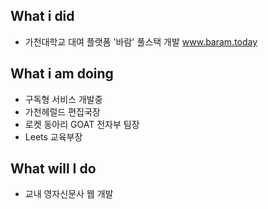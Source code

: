 ## What i did
- 가천대학교 대여 플랫폼 '바람' 풀스택 개발 
www.baram.today

## What i am doing
- 구독형 서비스 개발중
- 가천헤럴드 편집국장
- 로켓 동아리 GOAT 전자부 팀장
- Leets 교육부장
 
## What will I do
- 교내 영자신문사 웹 개발
